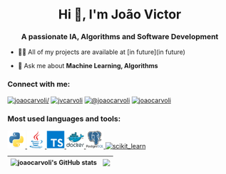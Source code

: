 <h1 align="center">Hi 👋, I'm João Victor</h1>
<h3 align="center">A passionate IA, Algorithms and Software Development</h3>

- 👨‍💻 All of my projects are available at [in future](in future)

- 💬 Ask me about **Machine Learning, Algorithms**

<h3 align="left">Connect with me:</h3>
<p align="left">
<a href="https://linkedin.com/in/joaocarvoli/" target="blank"><img align="center" src="https://raw.githubusercontent.com/rahuldkjain/github-profile-readme-generator/master/src/images/icons/Social/linked-in-alt.svg" alt="joaocarvoli/" height="30" width="40" /></a>
<a href="https://kaggle.com/jvcarvoli" target="blank"><img align="center" src="https://raw.githubusercontent.com/rahuldkjain/github-profile-readme-generator/master/src/images/icons/Social/kaggle.svg" alt="jvcarvoli" height="30" width="40" /></a>
<a href="https://medium.com/@joaocarvoli" target="blank"><img align="center" src="https://raw.githubusercontent.com/rahuldkjain/github-profile-readme-generator/master/src/images/icons/Social/medium.svg" alt="@joaocarvoli" height="30" width="40" /></a>
<a href="https://www.hackerrank.com/joaocarvoli" target="blank"><img align="center" src="https://raw.githubusercontent.com/rahuldkjain/github-profile-readme-generator/master/src/images/icons/Social/hackerrank.svg" alt="joaocarvoli" height="30" width="40" /></a>
</p>

<h3 align="left">Most used languages and tools:</h3>
<p align="left"> 
<a href="https://www.python.org" target="_blank" rel="noreferrer"> <img src="https://raw.githubusercontent.com/devicons/devicon/master/icons/python/python-original.svg" alt="python" width="40" height="40"/> </a>
<a href="https://www.java.com" target="_blank" rel="noreferrer"> <img src="https://raw.githubusercontent.com/devicons/devicon/master/icons/java/java-original.svg" alt="java" width="40" height="40"/> </a> 
<a href="https://www.typescriptlang.org/" target="_blank" rel="noreferrer"> <img src="https://raw.githubusercontent.com/devicons/devicon/master/icons/typescript/typescript-original.svg" alt="typescript" width="40" height="40"/> </a> 
<a href="https://www.docker.com/" target="_blank" rel="noreferrer"> <img src="https://raw.githubusercontent.com/devicons/devicon/master/icons/docker/docker-original-wordmark.svg" alt="docker" width="40" height="40"/> </a> 
<a href="https://www.postgresql.org" target="_blank" rel="noreferrer"> <img src="https://raw.githubusercontent.com/devicons/devicon/master/icons/postgresql/postgresql-original-wordmark.svg" alt="postgresql" width="40" height="40"/> </a> 
<a href="https://scikit-learn.org/" target="_blank" rel="noreferrer"> <img src="https://upload.wikimedia.org/wikipedia/commons/0/05/Scikit_learn_logo_small.svg" alt="scikit_learn" width="40" height="40"/> </a> 
</p>

| <img align="center" src="https://github-readme-stats.vercel.app/api?username=joaocarvoli&hide_border=true&show_icons=true" alt="joaocarvoli's GitHub stats" /></a> | <img align="center" src="https://github-readme-stats.vercel.app/api/top-langs/?username=joaocarvoli&exclude_repo=machineLearning,ML-problems,xai,dataCamp-projects,WeekData_immersion-alura&layout=compact&hide_border=true" /></a> |
| ------------- | ------------- |
